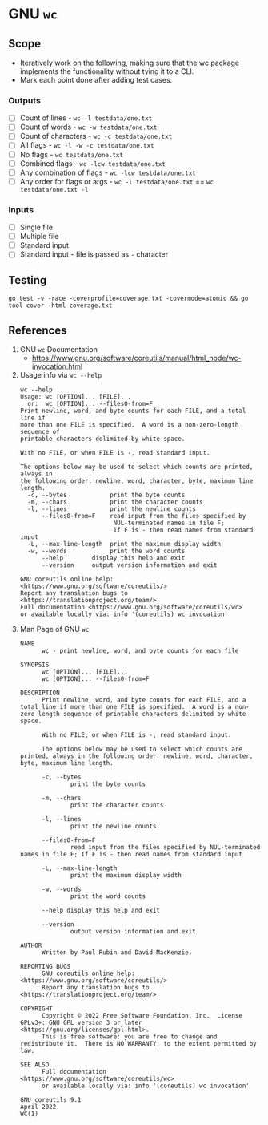 # GNU `wc`

## Scope
- Iteratively work on the following, making sure that the wc package implements the functionality without tying it to a CLI.
- Mark each point done after adding test cases.

### Outputs
- [ ] Count of lines - `wc -l testdata/one.txt`
- [ ] Count of words - `wc -w testdata/one.txt`
- [ ] Count of characters - `wc -c testdata/one.txt`
- [ ] All flags - `wc -l -w -c testdata/one.txt`
- [ ] No flags - `wc testdata/one.txt`
- [ ] Combined flags - `wc -lcw testdata/one.txt`
- [ ] Any combination of flags - `wc -lcw testdata/one.txt`
- [ ] Any order for flags or args - `wc -l testdata/one.txt` == `wc testdata/one.txt -l`

### Inputs
- [ ] Single file
- [ ] Multiple file
- [ ] Standard input
- [ ] Standard input - file is passed as `-` character

## Testing
```
go test -v -race -coverprofile=coverage.txt -covermode=atomic && go tool cover -html coverage.txt
```

## References
1. GNU `wc` Documentation
    - https://www.gnu.org/software/coreutils/manual/html_node/wc-invocation.html
2. Usage info via `wc --help`
    ```
    wc --help
    Usage: wc [OPTION]... [FILE]...
      or:  wc [OPTION]... --files0-from=F
    Print newline, word, and byte counts for each FILE, and a total line if
    more than one FILE is specified.  A word is a non-zero-length sequence of
    printable characters delimited by white space.

    With no FILE, or when FILE is -, read standard input.

    The options below may be used to select which counts are printed, always in
    the following order: newline, word, character, byte, maximum line length.
      -c, --bytes            print the byte counts
      -m, --chars            print the character counts
      -l, --lines            print the newline counts
          --files0-from=F    read input from the files specified by
                              NUL-terminated names in file F;
                              If F is - then read names from standard input
      -L, --max-line-length  print the maximum display width
      -w, --words            print the word counts
          --help        display this help and exit
          --version     output version information and exit

    GNU coreutils online help: <https://www.gnu.org/software/coreutils/>
    Report any translation bugs to <https://translationproject.org/team/>
    Full documentation <https://www.gnu.org/software/coreutils/wc>
    or available locally via: info '(coreutils) wc invocation'
    ```
3. Man Page of GNU `wc`
    ```
    NAME
          wc - print newline, word, and byte counts for each file

    SYNOPSIS
          wc [OPTION]... [FILE]...
          wc [OPTION]... --files0-from=F

    DESCRIPTION
          Print newline, word, and byte counts for each FILE, and a total line if more than one FILE is specified.  A word is a non-zero-length sequence of printable characters delimited by white space.

          With no FILE, or when FILE is -, read standard input.

          The options below may be used to select which counts are printed, always in the following order: newline, word, character, byte, maximum line length.

          -c, --bytes
                  print the byte counts

          -m, --chars
                  print the character counts

          -l, --lines
                  print the newline counts

          --files0-from=F
                  read input from the files specified by NUL-terminated names in file F; If F is - then read names from standard input

          -L, --max-line-length
                  print the maximum display width

          -w, --words
                  print the word counts

          --help display this help and exit

          --version
                  output version information and exit

    AUTHOR
          Written by Paul Rubin and David MacKenzie.

    REPORTING BUGS
          GNU coreutils online help: <https://www.gnu.org/software/coreutils/>
          Report any translation bugs to <https://translationproject.org/team/>

    COPYRIGHT
          Copyright © 2022 Free Software Foundation, Inc.  License GPLv3+: GNU GPL version 3 or later <https://gnu.org/licenses/gpl.html>.
          This is free software: you are free to change and redistribute it.  There is NO WARRANTY, to the extent permitted by law.

    SEE ALSO
          Full documentation <https://www.gnu.org/software/coreutils/wc>
          or available locally via: info '(coreutils) wc invocation'

    GNU coreutils 9.1                                                                                                        April 2022                                                                                                                   WC(1)
    ```
